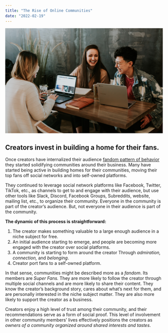 ```yaml
---
title: "The Rise of Online Communities"
date: "2022-02-19"
---
```


![photo](online-community.jpg)

## Creators invest in building a home for their fans.

Once creators have internalized their audience [fandom pattern of behavior](/blog/post2/) they started solidifying communities around their business. Many have started being active in building homes for their communities, moving their top fans off social networks and into self-owned platforms.

They continued to leverage social network platforms like Facebook, Twitter, TikTok, etc., as channels to get to and engage with their audience, but use other tools like Slack, Discord, Facebook Groups, Subreddits, website, mailing list, etc., to organize their community. Everyone in the community is part of the creator’s audience. But, not everyone in their audience is part of the community.

**The dynamic of this process is straightforward:**
1. The creator makes something valuable to a large enough audience in a niche subject for free.
2. An initial audience starting to emerge, and people are becoming more engaged with the creator over social platforms. 
3. A community is starting to form around the creator Through *admiration, connection,* and *belonging*.
4. Creator port fans to a self-owned platform.

In that sense, communities might be described more as a *fandom*. Its members are *Super Fans.* They are more likely to follow the creator through multiple social channels and are more likely to share their content. They know the creator’s background story, cares about what’s next for them, and are personally interested in the niche subject matter. They are also more likely to support the creator as a business.

Creators enjoy a high level of trust among their community, and their recommendations serve as a form of social proof. This level of involvement in other community members’ lives effectively positions the creators as *owners of a community organized around shared interests and tastes*.
